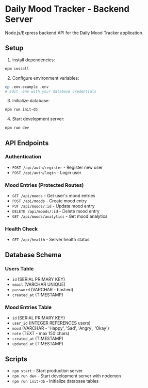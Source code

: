 # Daily Mood Tracker - Backend Server

Node.js/Express backend API for the Daily Mood Tracker application.

## Setup

1. Install dependencies:
```bash
npm install
```

2. Configure environment variables:
```bash
cp .env.example .env
# Edit .env with your database credentials
```

3. Initialize database:
```bash
npm run init-db
```

4. Start development server:
```bash
npm run dev
```

## API Endpoints

### Authentication
- `POST /api/auth/register` - Register new user
- `POST /api/auth/login` - Login user

### Mood Entries (Protected Routes)
- `GET /api/moods` - Get user's mood entries
- `POST /api/moods` - Create mood entry
- `PUT /api/moods/:id` - Update mood entry
- `DELETE /api/moods/:id` - Delete mood entry
- `GET /api/moods/analytics` - Get mood analytics

### Health Check
- `GET /api/health` - Server health status

## Database Schema

### Users Table
- `id` (SERIAL PRIMARY KEY)
- `email` (VARCHAR UNIQUE)
- `password` (VARCHAR - hashed)
- `created_at` (TIMESTAMP)

### Mood Entries Table
- `id` (SERIAL PRIMARY KEY)
- `user_id` (INTEGER REFERENCES users)
- `mood` (VARCHAR - 'Happy', 'Sad', 'Angry', 'Okay')
- `note` (TEXT - max 150 chars)
- `created_at` (TIMESTAMP)
- `updated_at` (TIMESTAMP)

## Scripts

- `npm start` - Start production server
- `npm run dev` - Start development server with nodemon
- `npm run init-db` - Initialize database tables